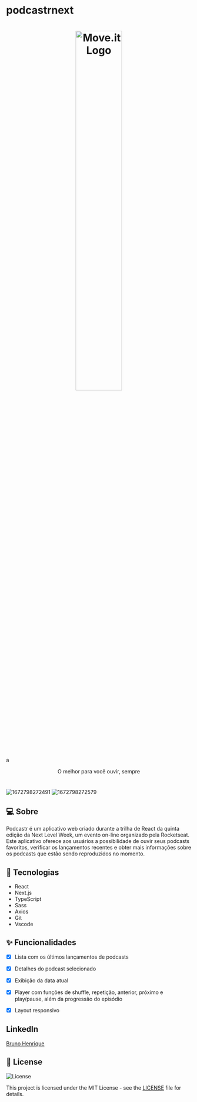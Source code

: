 # podcastrnext

<h1 align="center">
  <a href="https://github.com/solrachix/podcastr">
    <img alt="Move.it Logo" src="https://github.com/solrachix/podcastr/blob/master/public/icons/logo.svg?raw=true" width="50%" />
  </a>
</h1>a

<p align="center">O melhor para você ouvir, sempre</p>



<h1 align="center">
  
</h1>

<p align="center">


![1672798272491](https://user-images.githubusercontent.com/50328718/218335924-64d2b2ec-6f52-433a-9f32-f1cec737b94a.jpg)
![1672798272579](https://user-images.githubusercontent.com/50328718/218335925-3dc65df3-2eed-4b44-9599-d5943e5d57e5.jpg)


  
  </a>
  

</p>



## 💻 Sobre
 Podcastr é um aplicativo web criado durante a trilha de React da quinta edição da Next Level Week, um evento on-line organizado pela Rocketseat. Este aplicativo oferece aos usuários a possibilidade de ouvir seus podcasts favoritos, verificar os lançamentos recentes e obter mais informações sobre os podcasts que estão sendo reproduzidos no momento.

## 🚀 Tecnologias

- React
- Next.js
- TypeScript
- Sass
- Axios
- Git
- Vscode

## ✨ Funcionalidades

- [x]  Lista com os últimos lançamentos de podcasts
- [x]  Detalhes do podcast selecionado
- [x]  Exibição da data atual
- [x]  Player com funções de shuffle, repetição, anterior, próximo e play/pause, além da progressão do episódio
- [x]  Layout responsivo


## LinkedIn
<p> <a href="https://www.linkedin.com/in/bruno-henrique-29a063208/">Bruno Henrique</a></p>


## 📝 License

<img alt="License" src="https://img.shields.io/badge/license-MIT-%2304D361?color=rgb(89,101,224)">

This project is licensed under the MIT License - see the [LICENSE](LICENSE) file for details.


